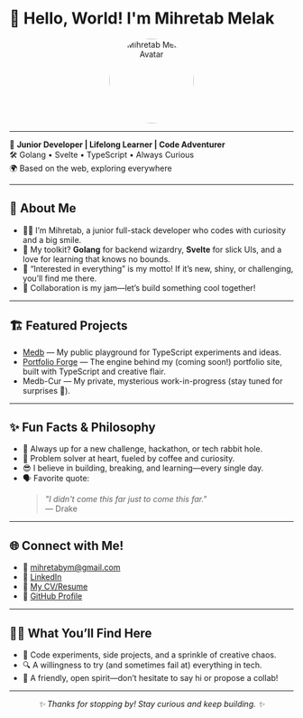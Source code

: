 # 👋 Hello, World! I'm Mihretab Melak

<p align="center">
  <img src="https://avatars.githubusercontent.com/u/151950801?v=4" width="150" height="150" style="border-radius: 50%;" alt="Mihretab Melak Avatar"/>
</p>

---
🌟 **Junior Developer | Lifelong Learner | Code Adventurer**  
🛠️ Golang • Svelte • TypeScript • Always Curious  
🌍 Based on the web, exploring everywhere

---

## 🚀 About Me

- 👨‍💻 I’m Mihretab, a junior full-stack developer who codes with curiosity and a big smile.
- 🦾 My toolkit? **Golang** for backend wizardry, **Svelte** for slick UIs, and a love for learning that knows no bounds.
- 🌱 “Interested in everything” is my motto! If it’s new, shiny, or challenging, you’ll find me there.
- 🤝 Collaboration is my jam—let’s build something cool together!

---

## 🏗️ Featured Projects

- [Medb](https://github.com/MihretabMelak/Medb) — My public playground for TypeScript experiments and ideas.
- [Portfolio Forge](https://github.com/MihretabMelak/mihretab-melak-portfolio-forge) — The engine behind my (coming soon!) portfolio site, built with TypeScript and creative flair.
- Medb-Cur — My private, mysterious work-in-progress (stay tuned for surprises 👀).

---

## ✨ Fun Facts & Philosophy

- 🎲 Always up for a new challenge, hackathon, or tech rabbit hole.
- 🧩 Problem solver at heart, fueled by coffee and curiosity.
- 😎 I believe in building, breaking, and learning—every single day.
- 🗣️ Favorite quote:  
  > _"I didn't come this far just to come this far."_  
  > — Drake

---

## 🌐 Connect with Me!

- 📧 [mihretabym@gmail.com](mailto:mihretabym@gmail.com)
- 💼 [LinkedIn](https://www.linkedin.com/in/mihretabmelak)
- 📄 [My CV/Resume](https://github.com/MihretabMelak/Files/blob/main/Mihretab-Melak-FlowCV-Resume-20250301.pdf)
- 🌟 [GitHub Profile](https://github.com/MihretabMelak)

---

## 🦸‍♂️ What You’ll Find Here

- 🏅 Code experiments, side projects, and a sprinkle of creative chaos.
- 🔍 A willingness to try (and sometimes fail at) everything in tech.
- 💬 A friendly, open spirit—don’t hesitate to say hi or propose a collab!

---

<p align="center">
  <em>✨ Thanks for stopping by! Stay curious and keep building. ✨</em>
</p>

